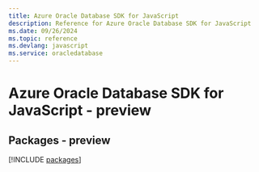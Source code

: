 ```yaml
---
title: Azure Oracle Database SDK for JavaScript
description: Reference for Azure Oracle Database SDK for JavaScript
ms.date: 09/26/2024
ms.topic: reference
ms.devlang: javascript
ms.service: oracledatabase
---
```

# Azure Oracle Database SDK for JavaScript - preview
## Packages - preview
[!INCLUDE [packages](oracle-database-index.md)]